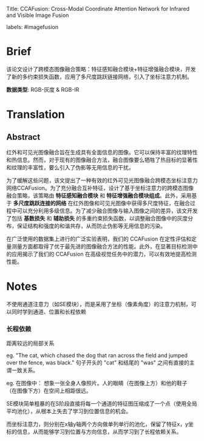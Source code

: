 Title: CCAFusion: Cross-Modal Coordinate Attention  Network for Infrared and Visible Image Fusion

labels: #imagefusion 

# Brief

该论文设计了跨模态图像融合策略：特征感知融合模块+特征增强融合模块，开发了新的多约束损失函数，应用了多尺度跳跃链接网络，引入了坐标注意力机制。

**数据类型**: RGB-灰度 & RGB-IR

# Translation

## Abstract

红外和可见光图像融合旨在生成具有全面信息的图像。它可以保持丰富的纹理特性和热信息。然而，对于现有的图像融合方法，融合图像要么牺牲了热目标的显著性和纹理的丰富性，要么引入了伪影等无用信息的干扰。

为了缓解这些问题，该文提出了一种有效的红外可见光图像融合跨模态坐标注意力网络CCAFusion。为了充分融合互补特征，设计了基于坐标注意力的跨模态图像融合策略，该策略由 **特征感知融合模块** 和 **特征增强融合模块组成**。此外，采用基于 **多尺度跳跃连接的网络** 在红外图像和可见光图像中获得多尺度特征，在融合过程中可以充分利用多级信息。为了减少融合图像与输入图像之间的差异，该文开发了包括 **基数损失** 和 **辅助损失** 的多重约束损失函数，以调整融合图像中的灰度分布，保证结构和强度的和谐共存，从而防止伪影等无用信息的污染。

在广泛使用的数据集上进行的广泛实验表明，我们的 CCAFusion 在定性评估和定量测量方面都取得了优于最先进的图像融合方法的性能。此外，在显著目标检测中的应用揭示了我们的 CCAFusion 在高级视觉任务中的潜力，可以有效地提高检测性能。

# Notes

不使用通道注意力（如SE模块），而是采用了坐标（像素角度）的注意力机制，可以同时学到通道、位置和长程依赖

### 长程依赖

距离较远的局部关系

eg. "The cat, which chased the dog that ran across the field and jumped over the fence, was black." 句子开头的 "cat" 和结尾的 "was" 之间有直接的主谓一致关系。

eg. 在图像中： 想象一张全身人像照片。人的眼睛（在图像上方）和他的鞋子（在图像下方）在空间上相距很远。

SE模块简单粗暴的在S阶段直接将每一个通道的特征图压缩成了一个点（使用全局平均池化），从根本上失去了学习到位置信息的机会。

而坐标注意力，则分别在x轴y轴两个方向做单列单行的池化，保留了特征x，y坐标的信息，从而能够学习到位置与方向信息，从而学习到了长程依赖关系。